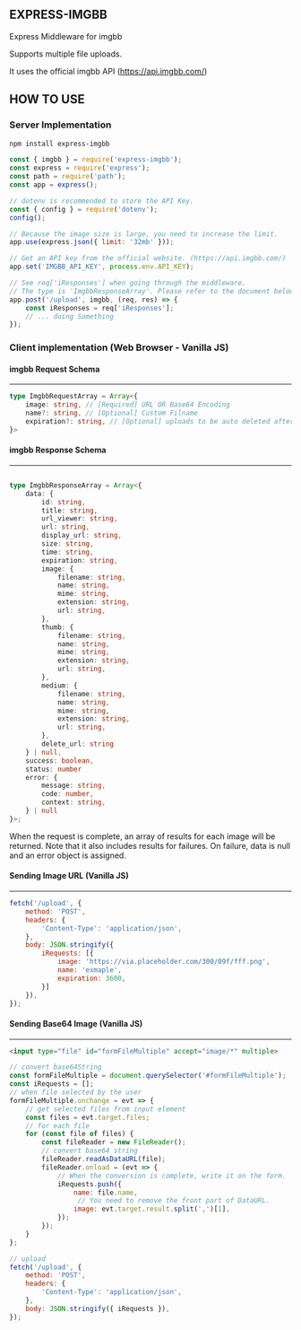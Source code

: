 ## EXPRESS-IMGBB

Express Middleware for imgbb

Supports multiple file uploads.

It uses the official imgbb API (https://api.imgbb.com/)

## HOW TO USE

### Server Implementation

```bash
npm install express-imgbb
```

```javascript
const { imgbb } = require('express-imgbb');
const express = require('express');
const path = require('path');
const app = express();

// dotenv is recommended to store the API Key.
const { config } = require('dotenv');
config(); 

// Because the image size is large, you need to increase the limit.
app.use(express.json({ limit: '32mb' })); 

// Get an API key from the official website. (https://api.imgbb.com/)
app.set('IMGBB_API_KEY', process.env.API_KEY); 

// See req['iResponses'] when going through the middleware.
// The type is 'ImgbbResponseArray'. Please refer to the document below.
app.post('/upload', imgbb, (req, res) => {
    const iResponses = req['iResponses'];
    // ... doing Something
});

```

### Client implementation (Web Browser - Vanilla JS)

#### imgbb Request Schema
---
```typescript
type ImgbbRequestArray = Array<{
    image: string, // [Required] URL OR Base64 Encoding
    name?: string, // [Optional] Custom Filname
    expiration?: string, // [Optional] uploads to be auto deleted after certain time (in seconds 60-15552000)
}>
```

#### imgbb Response Schema
---
```typescript

type ImgbbResponseArray = Array<{
    data: {
        id: string,
        title: string,
        url_viewer: string,
        url: string,
        display_url: string,
        size: string,
        time: string,
        expiration: string,
        image: {
            filename: string,
            name: string,
            mime: string,
            extension: string,
            url: string,
        },
        thumb: {
            filename: string,
            name: string,
            mime: string,
            extension: string,
            url: string,
        },
        medium: {
            filename: string,
            name: string,
            mime: string,
            extension: string,
            url: string,
        },
        delete_url: string
    } | null,
    success: boolean,
    status: number
    error: {
        message: string,
        code: number,
        context: string,
    } | null
}>;
```

When the request is complete, an array of results for each image will be returned. Note that it also includes results for failures. On failure, data is null and an error object is assigned.

#### Sending Image URL (Vanilla JS)
---

``` javascript
fetch('/upload', {
    method: 'POST',
    headers: {
        'Content-Type': 'application/json',
    },
    body: JSON.stringify({ 
        iRequests: [{
            image: 'https://via.placeholder.com/300/09f/fff.png',
            name: 'exmaple',
            expiration: 3600,
        }]
    }),
});
```

#### Sending Base64 Image (Vanilla JS)
---
```html
<input type="file" id="formFileMultiple" accept="image/*" multiple>
```
```javascript
// convert base64String
const formFileMultiple = document.querySelector('#formFileMultiple');
const iRequests = [];
// when file selected by the user
formFileMultiple.onchange = evt => {
    // get selected files from input element
    const files = evt.target.files;
    // for each file
    for (const file of files) {
        const fileReader = new FileReader();
        // convert base64 string
        fileReader.readAsDataURL(file);
        fileReader.onload = (evt => {
            // When the conversion is complete, write it on the form.
            iRequests.push({
                name: file.name,
                 // You need to remove the front part of DataURL.
                image: evt.target.result.split(',')[1],
            });
        });
    }
};
```

```javascript
// upload
fetch('/upload', {
    method: 'POST',
    headers: {
        'Content-Type': 'application/json',
    },
    body: JSON.stringify({ iRequests }),
});
```
